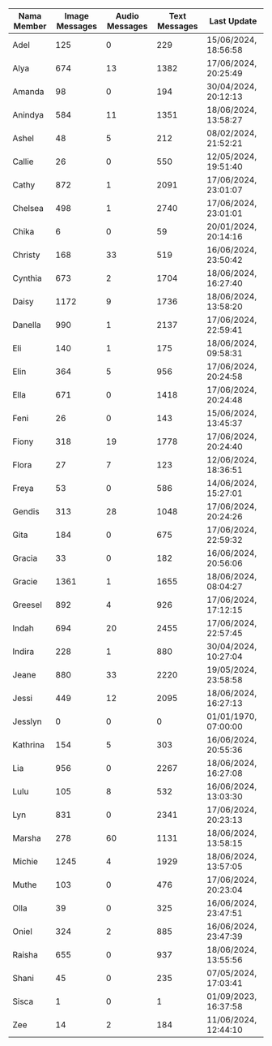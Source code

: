 | Nama Member | Image Messages | Audio Messages | Text Messages | Last Update |
| ------ | -------------- | -------------- | ------------- | ------------ |
| Adel | 125 | 0 | 229 | 15/06/2024, 18:56:58 |
| Alya | 674 | 13 | 1382 | 17/06/2024, 20:25:49 |
| Amanda | 98 | 0 | 194 | 30/04/2024, 20:12:13 |
| Anindya | 584 | 11 | 1351 | 18/06/2024, 13:58:27 |
| Ashel | 48 | 5 | 212 | 08/02/2024, 21:52:21 |
| Callie | 26 | 0 | 550 | 12/05/2024, 19:51:40 |
| Cathy | 872 | 1 | 2091 | 17/06/2024, 23:01:07 |
| Chelsea | 498 | 1 | 2740 | 17/06/2024, 23:01:01 |
| Chika | 6 | 0 | 59 | 20/01/2024, 20:14:16 |
| Christy | 168 | 33 | 519 | 16/06/2024, 23:50:42 |
| Cynthia | 673 | 2 | 1704 | 18/06/2024, 16:27:40 |
| Daisy | 1172 | 9 | 1736 | 18/06/2024, 13:58:20 |
| Danella | 990 | 1 | 2137 | 17/06/2024, 22:59:41 |
| Eli | 140 | 1 | 175 | 18/06/2024, 09:58:31 |
| Elin | 364 | 5 | 956 | 17/06/2024, 20:24:58 |
| Ella | 671 | 0 | 1418 | 17/06/2024, 20:24:48 |
| Feni | 26 | 0 | 143 | 15/06/2024, 13:45:37 |
| Fiony | 318 | 19 | 1778 | 17/06/2024, 20:24:40 |
| Flora | 27 | 7 | 123 | 12/06/2024, 18:36:51 |
| Freya | 53 | 0 | 586 | 14/06/2024, 15:27:01 |
| Gendis | 313 | 28 | 1048 | 17/06/2024, 20:24:26 |
| Gita | 184 | 0 | 675 | 17/06/2024, 22:59:32 |
| Gracia | 33 | 0 | 182 | 16/06/2024, 20:56:06 |
| Gracie | 1361 | 1 | 1655 | 18/06/2024, 08:04:27 |
| Greesel | 892 | 4 | 926 | 17/06/2024, 17:12:15 |
| Indah | 694 | 20 | 2455 | 17/06/2024, 22:57:45 |
| Indira | 228 | 1 | 880 | 30/04/2024, 10:27:04 |
| Jeane | 880 | 33 | 2220 | 19/05/2024, 23:58:58 |
| Jessi | 449 | 12 | 2095 | 18/06/2024, 16:27:13 |
| Jesslyn | 0 | 0 | 0 | 01/01/1970, 07:00:00 |
| Kathrina | 154 | 5 | 303 | 16/06/2024, 20:55:36 |
| Lia | 956 | 0 | 2267 | 18/06/2024, 16:27:08 |
| Lulu | 105 | 8 | 532 | 16/06/2024, 13:03:30 |
| Lyn | 831 | 0 | 2341 | 17/06/2024, 20:23:13 |
| Marsha | 278 | 60 | 1131 | 18/06/2024, 13:58:15 |
| Michie | 1245 | 4 | 1929 | 18/06/2024, 13:57:05 |
| Muthe | 103 | 0 | 476 | 17/06/2024, 20:23:04 |
| Olla | 39 | 0 | 325 | 16/06/2024, 23:47:51 |
| Oniel | 324 | 2 | 885 | 16/06/2024, 23:47:39 |
| Raisha | 655 | 0 | 937 | 18/06/2024, 13:55:56 |
| Shani | 45 | 0 | 235 | 07/05/2024, 17:03:41 |
| Sisca | 1 | 0 | 1 | 01/09/2023, 16:37:58 |
| Zee | 14 | 2 | 184 | 11/06/2024, 12:44:10 |
